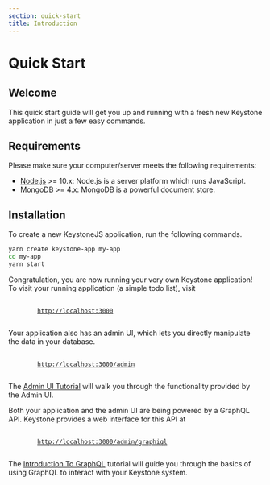 ```yaml
---
section: quick-start
title: Introduction
---
```


# Quick Start

## Welcome

This quick start guide will get you up and running with a fresh new Keystone application in just a few easy commands.

## Requirements

Please make sure your computer/server meets the following requirements:

- [Node.js](https://nodejs.org/) >= 10.x: Node.js is a server platform which runs JavaScript.
- [MongoDB](../quick-start/mongodb.md) >= 4.x: MongoDB is a powerful document store.

## Installation

To create a new KeystoneJS application, run the following commands.

```sh
yarn create keystone-app my-app
cd my-app
yarn start
```

Congratulation, you are now running your very own Keystone application!
To visit your running application (a simple todo list), visit

<pre>
	<code>
		<a href="http://localhost:3000">http://localhost:3000</a>
	</code>
</pre>

Your application also has an admin UI, which lets you directly manipulate the data in your database.

<pre>
	<code>
		<a href="http://localhost:3000/admin/">http://localhost:3000/admin</a>
	</code>
</pre>

The [Admin UI Tutorial](../tutorials/admin-ui.md) will walk you through the functionality provided by the Admin UI.

Both your application and the admin UI are being powered by a GraphQL API.
Keystone provides a web interface for this API at

<pre>
	<code>
		<a href="http://localhost:3000/admin/graphiql">http://localhost:3000/admin/graphiql</a>
	</code>
</pre>

The [Introduction To GraphQL](../tutorials/intro-to-graphql.md) tutorial will guide you through the basics of using GraphQL to interact with your Keystone system.
